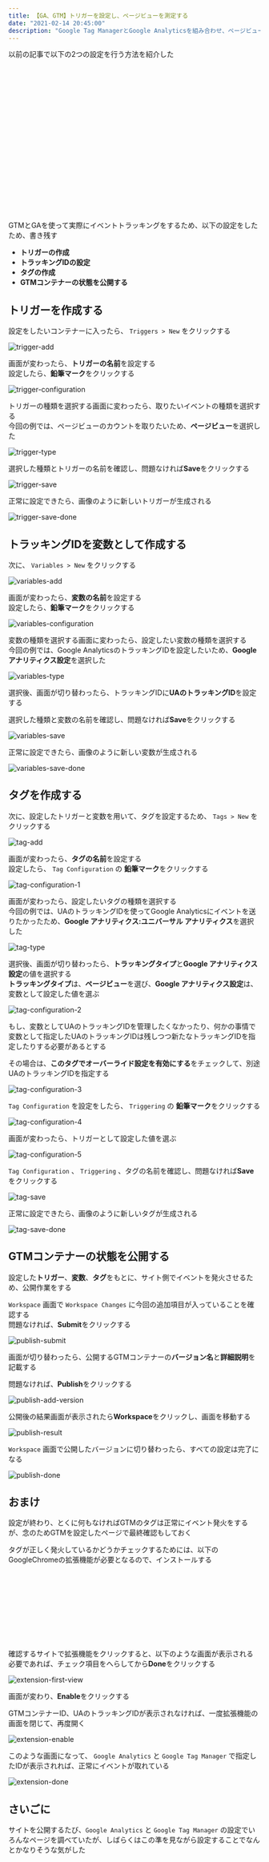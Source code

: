 ```yaml
---
title: 【GA、GTM】トリガーを設定し、ページビューを測定する
date: "2021-02-14 20:45:00"
description: "Google Tag ManagerとGoogle Analyticsを組み合わせ、ページビューのトリガーを設定する"
---
```


以前の記事で以下の2つの設定を行う方法を紹介した

<p>
<div class="iframely-embed"><div class="iframely-responsive" style="height: 140px; padding-bottom: 0;"><a href="https://expfrom.me/make-gtm-container/" data-iframely-url="//cdn.iframe.ly/1cWYZXm"></a></div></div>
</p>

<p>
<div class="iframely-embed"><div class="iframely-responsive" style="height: 140px; padding-bottom: 0;"><a href="https://expfrom.me/make-ga-properties/" data-iframely-url="//cdn.iframe.ly/R4ybyiJ"></a></div></div>
</p>

GTMとGAを使って実際にイベントトラッキングをするため、以下の設定をしたため、書き残す

- **トリガーの作成**
- **トラッキングIDの設定**
- **タグの作成**
- **GTMコンテナーの状態を公開する**

## トリガーを作成する

設定をしたいコンテナーに入ったら、 `Triggers > New` をクリックする

![trigger-add](trigger-add.png)

画面が変わったら、**トリガーの名前**を設定する  
設定したら、**鉛筆マーク**をクリックする

![trigger-configuration](trigger-configuration.png)

トリガーの種類を選択する画面に変わったら、取りたいイベントの種類を選択する  
今回の例では、ページビューのカウントを取りたいため、**ページビュー**を選択した

![trigger-type](trigger-type.png)

選択した種類とトリガーの名前を確認し、問題なければ**Save**をクリックする

![trigger-save](trigger-save.png)

正常に設定できたら、画像のように新しいトリガーが生成される

![trigger-save-done](trigger-save-done.png)

## トラッキングIDを変数として作成する

次に、 `Variables > New` をクリックする

![variables-add](variables-add.png)

画面が変わったら、**変数の名前**を設定する  
設定したら、**鉛筆マーク**をクリックする

![variables-configuration](variables-configuration.png)

変数の種類を選択する画面に変わったら、設定したい変数の種類を選択する  
今回の例では、Google AnalyticsのトラッキングIDを設定したいため、**Google アナリティクス設定**を選択した

![variables-type](variables-type.png)

選択後、画面が切り替わったら、トラッキングIDに**UAのトラッキングID**を設定する

選択した種類と変数の名前を確認し、問題なければ**Save**をクリックする

![variables-save](variables-save.png)

正常に設定できたら、画像のように新しい変数が生成される

![variables-save-done](variables-save-done.png)

## タグを作成する

次に、設定したトリガーと変数を用いて、タグを設定するため、 `Tags > New` をクリックする

![tag-add](tag-add.png)

画面が変わったら、**タグの名前**を設定する  
設定したら、 `Tag Configuration` の **鉛筆マーク**をクリックする

![tag-configuration-1](tag-configuration-1.png)

画面が変わったら、設定したいタグの種類を選択する  
今回の例では、UAのトラッキングIDを使ってGoogle Analyticsにイベントを送りたかったため、**Google アナリティクス:ユニバーサル アナリティクス**を選択した

![tag-type](tag-type.png)

選択後、画面が切り替わったら、**トラッキングタイプ**と**Google アナリティクス設定**の値を選択する  
**トラッキングタイプ**は、**ページビュー**を選び、**Google アナリティクス設定**は、変数として設定した値を選ぶ

![tag-configuration-2](tag-configuration-2.png)

もし、変数としてUAのトラッキングIDを管理したくなかったり、何かの事情で変数として指定したUAのトラッキングIDは残しつつ新たなトラッキングIDを指定したりする必要があるとする

その場合は、**このタグでオーバーライド設定を有効にする**をチェックして、別途UAのトラッキングIDを指定する

![tag-configuration-3](tag-configuration-3.png)

`Tag Configuration` を設定をしたら、 `Triggering` の **鉛筆マーク**をクリックする

![tag-configuration-4](tag-configuration-4.png)

画面が変わったら、トリガーとして設定した値を選ぶ

![tag-configuration-5](tag-configuration-5.png)

`Tag Configuration` 、 `Triggering` 、タグの名前を確認し、問題なければ**Save**をクリックする

![tag-save](tag-save.png)

正常に設定できたら、画像のように新しいタグが生成される

![tag-save-done](tag-save-done.png)


## GTMコンテナーの状態を公開する

設定した**トリガー**、**変数**、**タグ**をもとに、サイト側でイベントを発火させるため、公開作業をする

`Workspace` 画面で `Workspace Changes` に今回の追加項目が入っていることを確認する  
問題なければ、**Submit**をクリックする

![publish-submit](publish-submit.png)

画面が切り替わったら、公開するGTMコンテナーの**バージョン名**と**詳細説明**を記載する

問題なければ、**Publish**をクリックする

![publish-add-version](publish-add-version.png)

公開後の結果画面が表示されたら**Workspace**をクリックし、画面を移動する

![publish-result](publish-result.png)

`Workspace` 画面で公開したバージョンに切り替わったら、すべての設定は完了になる

![publish-done](publish-done.png)


## おまけ

設定が終わり、とくに何もなければGTMのタグは正常にイベント発火をするが、念のためGTMを設定したページで最終確認もしておく

タグが正しく発火しているかどうかチェックするためには、以下のGoogleChromeの拡張機能が必要となるので、インストールする

<p>
<div class="iframely-embed"><div class="iframely-responsive" style="height: 140px; padding-bottom: 0;"><a href="https://chrome.google.com/webstore/detail/tag-assistant-legacy-by-g/kejbdjndbnbjgmefkgdddjlbokphdefk" data-iframely-url="//cdn.iframe.ly/fcoh2Ha"></a></div></div>
</p>

確認するサイトで拡張機能をクリックすると、以下のような画面が表示される  
必要であれば、チェック項目をへらしてから**Done**をクリックする

![extension-first-view](extension-first-view.png)

画面が変わり、**Enable**をクリックする

GTMコンテナーID、UAのトラッキングIDが表示されなければ、一度拡張機能の画面を閉じて、再度開く

![extension-enable](extension-enable.png)

このような画面になって、 `Google Analytics` と `Google Tag Manager` で指定したIDが表示されれば、正常にイベントが取れている

![extension-done](extension-done.png)

## さいごに

サイトを公開するたび、`Google Analytics` と `Google Tag Manager` の設定でいろんなページを調べていたが、しばらくはこの準を見ながら設定することでなんとかなりそうな気がした
